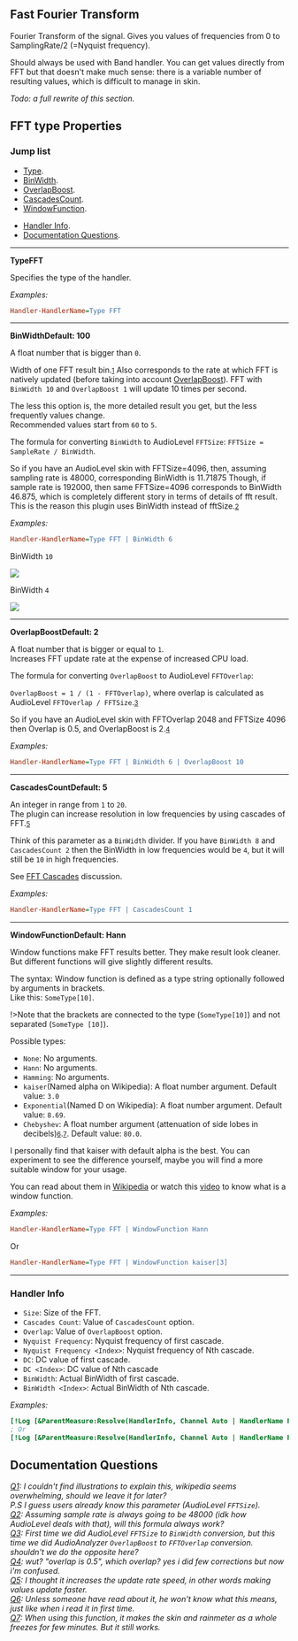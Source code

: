 ## Fast Fourier Transform

Fourier Transform of the signal. Gives you values of frequencies from 0 to SamplingRate/2 (=Nyquist frequency).

Should always be used with Band handler. You can get values directly from FFT but that doesn't make much sense: there is a variable number of resulting values, which is difficult to manage in skin.

_Todo: a full rewrite of this section._

## FFT type Properties

### Jump list

- [Type](#type).
- [BinWidth](#bin-width).
- [OverlapBoost](#overlap-boost).
- [CascadesCount](#cascades-count).
- [WindowFunction](#window-function).
<!-- - [Usage Examples](#Usage-Examples). -->
- [Handler Info](#handler-info).
- [Documentation Questions](#q).

---

<p id="type" class="p-title"><b>Type</b><b>FFT</b></p>

Specifies the type of the handler.

_Examples:_

```ini
Handler-HandlerName=Type FFT
```

---

<p id="bin-width" class="p-title"><b>BinWidth</b><b>Default: 100</b></p>

A float number that is bigger than `0`.<br>

Width of one FFT result bin.<small id="i1">[1](#q)</small> Also corresponds to the rate at which FFT is natively updated (before taking into account [OverlapBoost](#overlap-boost)). FFT with `BinWidth 10` and `OverlapBoost 1` will update 10 times per second.

The less this option is, the more detailed result you get, but the less frequently values change.<br/>
Recommended values start from `60` to `5`.

The formula for converting `BinWidth` to AudioLevel `FFTSize`: `FFTSize = SampleRate / BinWidth`.

So if you have an AudioLevel skin with FFTSize=4096, then, assuming sampling rate is 48000, corresponding BinWidth is 11.71875
Though, if sample rate is 192000, then same FFTSize=4096 corresponds to BinWidth 46.875, which is completely different story in terms of details of fft result.<br/>
This is the reason this plugin uses BinWidth instead of fftSize.<small id="i2">[2](#q)</small>

_Examples:_

```ini
Handler-HandlerName=Type FFT | BinWidth 6
```

BinWidth `10`

<img src="docs\handler-types\examples\fft\bin-width10.PNG" />

BinWidth `4`

<img src="docs\handler-types\examples\fft\bin-width4.PNG" />

---

<p id="overlap-boost" class="p-title"><b>OverlapBoost</b><b>Default: 2</b></p>

A float number that is bigger or equal to `1`.<br>
Increases FFT update rate at the expense of increased CPU load.

The formula for converting `OverlapBoost` to AudioLevel `FFTOverlap`:

`OverlapBoost = 1 / (1 - FFTOverlap)`, where overlap is calculated as AudioLevel `FFTOverlap / FFTSize`.<small id="i3">[3](#q)</small>

So if you have an AudioLevel skin with FFTOverlap 2048 and FFTSize 4096 then Overlap is 0.5, and OverlapBoost is 2.<small id="i4">[4](#q)</small>

_Examples:_

```ini
Handler-HandlerName=Type FFT | BinWidth 6 | OverlapBoost 10
```

---

<p id="cascades-count" class="p-title"><b>CascadesCount</b><b>Default: 5</b></p>

An integer in range from `1` to `20`.<br/>
The plugin can increase resolution in low frequencies by using cascades of FFT.<small id="i5">[5](#q)</small>

Think of this parameter as a `BinWidth` divider. If you have `BinWidth 8` and `CascadesCount 2` then the BinWidth in low frequencies would be `4`, but it will still be `10` in high frequencies.

See [FFT Cascades](/docs/discussions/fft-cascades.md) discussion.

_Examples:_

```ini
Handler-HandlerName=Type FFT | CascadesCount 1
```

---

<p id="window-function" class="p-title"><b>WindowFunction</b><b>Default: Hann</b></p>

Window functions make FFT results better. They make result look cleaner. But different functions will give slightly different results.

The syntax: Window function is defined as a type string optionally followed by arguments in brackets.<br/>
Like this: `SomeType[10]`.

!>Note that the brackets are connected to the type (`SomeType[10]`) and not separated (`SomeType [10]`).

Possible types:

- `None`: No arguments.
- `Hann`: No arguments.
- `Hamming`: No arguments.
- `kaiser`(Named alpha on Wikipedia): A float number argument. Default value: `3.0`
- `Exponential`(Named D on Wikipedia): A float number argument. Default value: `8.69`.
- `Chebyshev`: A float number argument (attenuation of side lobes in decibels)<small id="i6">[6](#q)</small>.<small id="i7">[7](#q)</small>. Default value: `80.0`.

I personally find that kaiser with default alpha is the best. You can experiment to see the difference yourself, maybe you will find a more suitable window for your usage.

You can read about them in [Wikipedia](https://en.wikipedia.org/wiki/Window_function) or watch this [video](https://www.youtube.com/watch?v=YsqGQzJ_2V0) to know what is a window function.

_Examples:_

```ini
Handler-HandlerName=Type FFT | WindowFunction Hann
```

Or

```ini
Handler-HandlerName=Type FFT | WindowFunction kaiser[3]
```

---

### Handler Info

- `Size`: Size of the FFT.
- `Cascades Count`: Value of `CascadesCount` option.
- `Overlap`: Value of `OverlapBoost` option.
- `Nyquist Frequency`: Nyquist frequency of first cascade.
- `Nyquist Frequency <Index>`: Nyquist frequency of Nth cascade.
- `DC`: DC value of first cascade.
- `DC <Index>`: DC value of Nth cascade
- `BinWidth`: Actual BinWidth of first cascade.
- `BinWidth <Index>`: Actual BinWidth of Nth cascade.

_Examples:_

```ini
[!Log [&ParentMeasure:Resolve(HandlerInfo, Channel Auto | HandlerName FFTHandler | Size)]]
; Or
[!Log [&ParentMeasure:Resolve(HandlerInfo, Channel Auto | HandlerName FFTHandler | Nyquist Frequency 5)]]
```

## Documentation Questions <i id="q">

[Q1](#i1): I couldn't find illustrations to explain this, wikipedia seems overwhelming, should we leave it for later?<br/>P.S I guess users already know this parameter (AudioLevel `FFTSize`).<br/>
[Q2](#i2): Assuming sample rate is always going to be 48000 (idk how AudioLevel deals with that), will this formula always work?<br/>
[Q3](#i3): First time we did AudioLevel `FFTSize` to `BinWidth` conversion, but this time we did AudioAnalyzer `OverlapBoost` to `FFTOverlap` conversion. shouldn't we do the opposite here?<br/>
[Q4](#i4): wut? "overlap is 0.5", which overlap? yes i did few corrections but now i'm confused.<br/>
[Q5](#i5): I thought it increases the update rate speed, in other words making values update faster.<br/>
[Q6](#i6): Unless someone have read about it, he won't know what this means, just like when i read it in first time.<br/>
[Q7](#i7): When using this function, it makes the skin and rainmeter as a whole freezes for few minutes. But it still works.<br/>

</i>
